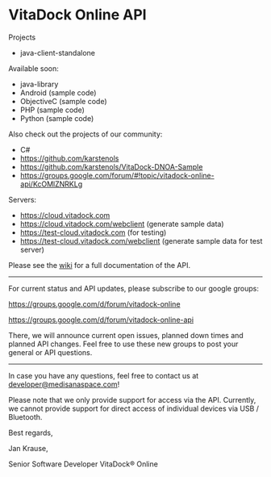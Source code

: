 VitaDock Online API
============

Projects

- java-client-standalone

Available soon:

- java-library
- Android (sample code)
- ObjectiveC (sample code)
- PHP (sample code)
- Python (sample code)

Also check out the projects of our community:

- C# 
- https://github.com/karstenols
- https://github.com/karstenols/VitaDock-DNOA-Sample
- https://groups.google.com/forum/#!topic/vitadock-online-api/KcOMlZNRKLg



Servers:

- https://cloud.vitadock.com
- https://cloud.vitadock.com/webclient (generate sample data)
- https://test-cloud.vitadock.com (for testing)
- https://test-cloud.vitadock.com/webclient (generate sample data for test server)

Please see the [wiki](https://github.com/Medisana/vitadock-api/wiki) for a full documentation of the API.

-----

For current status and API updates, please subscribe to our google groups:

https://groups.google.com/d/forum/vitadock-online

https://groups.google.com/d/forum/vitadock-online-api


There, we will announce current open issues, planned down times and planned API changes. Feel free to use these new groups to post your general or API questions.

-----

In case you have any questions, feel free to contact us at [developer@medisanaspace.com](mailto:developer@medisanaspace.com)!

Please note that we only provide support for access via the API. Currently, we cannot provide support for direct access of individual devices via USB / Bluetooth.


Best regards,

Jan Krause,

Senior Software Developer VitaDock® Online
